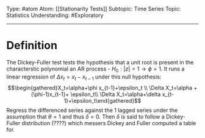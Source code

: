 Type: #atom 
Atom: [[Stationarity Tests]]
Subtopic: Time Series
Topic: Statistics
Understanding: #Exploratory 

----
# Definition 

The Dickey-Fuller test tests the hypothesis that a unit root is present in the characterstic polynomial an AR process - $H_0: |z|=1 \rightarrow \phi=1$. It runs a linear regression of $\Delta x_t = x_t-x_{t-1}$ under this null hypothesis: $$\begin{gathered}X_t=\alpha+\phi x_{t-1}+\epsilon_t \\ \Delta X_t=\alpha +(\phi-1)x_{t-1}+ \epsilon_t\\ \Delta X_t=\alpha+\delta x_{t-1}+\epsilon_t\end{gathered}$$
Regress the differenced series against the 1 lagged series under the assumption that $\theta=1$ and thus $\delta=0$. Then $\delta$ is said to follow a Dickey-Fuller distribution (????) which messers Dickey and Fuller computed a table for.
